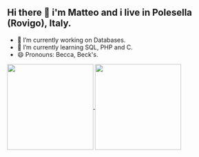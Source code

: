 ## Hi there 👋 i'm Matteo and i live in Polesella (Rovigo), Italy.

- 🔭 I’m currently working on Databases.
- 🌱 I’m currently learning SQL, PHP and C.
- 😄 Pronouns: Becca, Beck's.

<a href="https://github.com/MatteoBeccari05/github-readme-stats">
  <img height=200 align="center" src="https://github-readme-stats.vercel.app/api?username=MatteoBeccari05&theme=transparent"/>
</a>
<a href="https://github.com/MatteoBeccari05/">
  <img height=200 align="center" src="https://github-readme-stats.vercel.app/api/top-langs?username=MatteoBeccari05&layout=compact&langs_count=8&card_width=320&theme=transparent"/>
</a>
